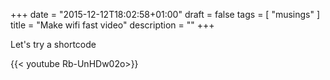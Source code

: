 +++
date = "2015-12-12T18:02:58+01:00"
draft = false
tags = [ "musings" ]
title = "Make wifi fast video"
description = ""
+++

Let's try a shortcode

{{< youtube Rb-UnHDw02o>}}

